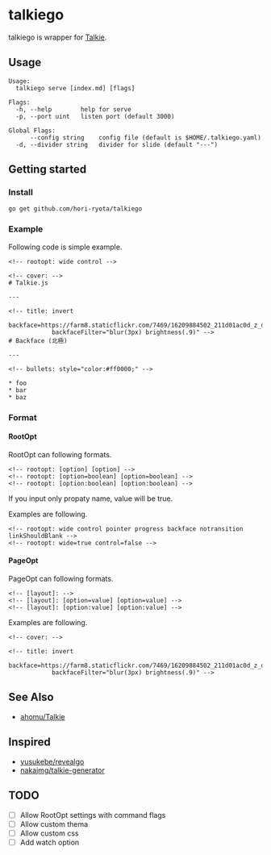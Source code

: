 talkiego
=========

talkiego is wrapper for [Talkie](https://github.com/ahomu/Talkie).

## Usage

```
Usage:
  talkiego serve [index.md] [flags]

Flags:
  -h, --help        help for serve
  -p, --port uint   listen port (default 3000)

Global Flags:
      --config string    config file (default is $HOME/.talkiego.yaml)
  -d, --divider string   divider for slide (default "---")
```

## Getting started

### Install

```
go get github.com/hori-ryota/talkiego
```

### Example

Following code is simple example.

```
<!-- rootopt: wide control -->

<!-- cover: -->
# Talkie.js

---

<!-- title: invert
            backface=https://farm8.staticflickr.com/7469/16209884502_211d01ac0d_z_d.jpg
            backfaceFilter="blur(3px) brightness(.9)" -->
# Backface (北極)

---

<!-- bullets: style="color:#ff0000;" -->

* foo
* bar
* baz
```

### Format

#### RootOpt

RootOpt can following formats.

```
<!-- rootopt: [option] [option] -->
<!-- rootopt: [option=boolean] [option=boolean] -->
<!-- rootopt: [option:boolean] [option:boolean] -->
```

If you input only propaty name, value  will be true.

Examples are following.

```
<!-- rootopt: wide control pointer progress backface notransition linkShouldBlank -->
<!-- rootopt: wide=true control=false -->
```

#### PageOpt

PageOpt can following formats.

```
<!-- [layout]: -->
<!-- [layout]: [option=value] [option=value] -->
<!-- [layout]: [option:value] [option:value] -->
```

Examples are following.

```
<!-- cover: -->
```

```
<!-- title: invert
            backface=https://farm8.staticflickr.com/7469/16209884502_211d01ac0d_z_d.jpg
            backfaceFilter="blur(3px) brightness(.9)" -->
```

## See Also

* [ahomu/Talkie](https://github.com/ahomu/Talkie)

## Inspired

* [yusukebe/revealgo](https://github.com/yusukebe/revealgo)
* [nakajmg/talkie-generator](https://github.com/nakajmg/talkie-generator)

## TODO

* [ ] Allow RootOpt settings with command flags
* [ ] Allow custom thema
* [ ] Allow custom css
* [ ] Add watch option

